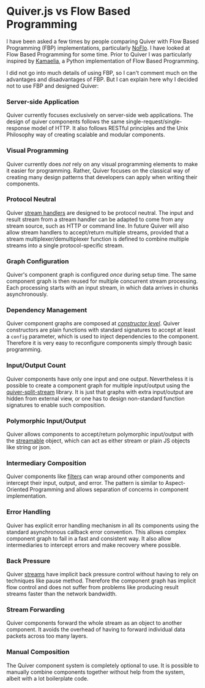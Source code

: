 
Quiver.js vs Flow Based Programming
===================================

I have been asked a few times by people comparing Quiver with Flow Based Programming (FBP) implementations, particularly [NoFlo](http://noflojs.org/). I have looked at Flow Based Programming for some time. Prior to Quiver I was particularly inspired by [Kamaelia](http://www.kamaelia.org/Home.html), a Python implementation of Flow Based Programming. 

I did not go into much details of using FBP, so I can't comment much on the advantages and disadvantages of FBP. But I can explain here why I decided not to use FBP and designed Quiver:

### Server-side Application

Quiver currently focuses exclusively on server-side web applications. The design of quiver components follows the same single-request/single-response model of HTTP. It also follows RESTful principles and the Unix Philosophy way of creating scalable and modular components.

### Visual Programming

Quiver currently does _not_ rely on any visual programming elements to make it easier for programming. Rather, Quiver focuses on the classical way of creating many design patterns that developers can apply when writing their components.

### Protocol Neutral

Quiver [stream handlers](core/03-handler.md) are designed to be protocol neutral. The input and result stream from a stream handler can be adapted to come from any stream source, such as HTTP or command line. In future Quiver will also allow stream handlers to accept/return multiple streams, provided that a stream multiplexer/demultiplexer function is defined to combine multiple streams into a single protocol-specific stream.

### Graph Configuration

Quiver's component graph is configured _once_ during setup time. The same component graph is then reused for multiple concurrent stream processing. Each processing starts with an input stream, in which data arrives in chunks asynchronously.

### Dependency Management

Quiver component graphs are composed at [_constructor level_](core/04-handler-builder.md). Quiver constructors are plain functions with standard signatures to accept at least a `config` parameter, which is used to inject dependencies to the component. Therefore it is very easy to reconfigure components simply through basic programming.

### Input/Output Count

Quiver components have only one input and one output. Nevertheless it is possible to create a component graph for multiple input/output using the [quiver-split-stream](https://github.com/quiverjs/split-stream) library. It is just that graphs with extra input/output are hidden from external view, or one has to design non-standard function signatures to enable such composition.

### Polymorphic Input/Output

Quiver allows components to accept/return polymorphic input/output with the [streamable](core/02-streamable.md) object, which can act as either stream or plain JS objects like string or json.

### Intermediary Composition

Quiver components like [filters](core/05-filter.md) can wrap around other components and intercept their input, output, and error. The pattern is similar to Aspect-Oriented Programming and allows separation of concerns in component implementation.

### Error Handling

Quiver has explicit error handling mechanism in all its components using the standard asynchronous callback error convention. This allows complex component graph to fail in a fast and consistent way. It also allow intermediaries to intercept errors and make recovery where possible.

### Back Pressure

Quiver [streams](core/01-stream.md) have implicit back pressure control without having to rely on techniques like pause method. Therefore the component graph has implicit flow control and does not suffer from problems like producing result streams faster than the network bandwidth.

### Stream Forwarding

Quiver components forward the whole stream as an object to another component. It avoids the overhead of having to forward individual data packets across too many layers.

### Manual Composition

The Quiver component system is completely optional to use. It is possible to manually combine components together without help from the system, albeit with a lot boilerplate code.

